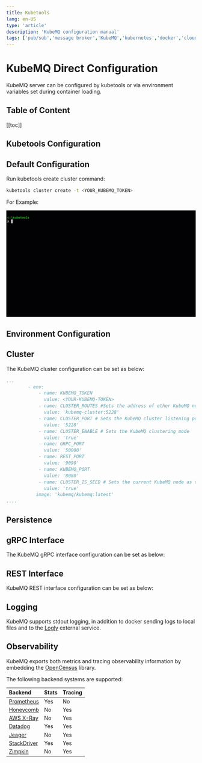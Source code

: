```yaml
---
title: Kubetools
lang: en-US
type: 'article'
description: 'KubeMQ configuration manual'
tags: ['pub/sub','message broker','KubeMQ','kubernetes','docker','cloud native','message queue']
---
```

# KubeMQ Direct Configuration
KubeMQ server can be configured by kubetools or via environment variables set during container loading.


## Table of Content
[[toc]]

## Kubetools Configuration

## Default Configuration


Run kubetools create cluster command:

``` bash
kubetools cluster create -t <YOUR_KUBEMQ_TOKEN>
```

For Example:

![get-started-kubetools.gif](../../installation/images/get-started-kubetools.gif)





## Environment Configuration

<CodeSwitcher :languages="{token:'With Token',lic:'With License Key'}" :isolated="true">

<template v-slot:token>

The KubeMQ general configuration can be set as below:

``` yaml
...
        - env:
            - name: KUBEMQ_TOKEN # Sets the KubeMQ token key
              value: <YOUR-KUBEMQ-TOKEN>
            - name: CLUSTER_ROUTES 
              value: 'kubemq-cluster:5228'
            - name: CLUSTER_PORT
              value: '5228'
            - name: CLUSTER_ENABLE 
              value: 'true'
            - name: GRPC_PORT
              value: '50000'
            - name: REST_PORT
              value: '9090'
            - name: KUBEMQ_PORT # Sets KubeMQ service API port for health, metrics and traces
              value: '8080'
            - name: KUBEMQ_LOG_LEVEL # Sets KubeMQ stdout log level where:  1 - Debug 2 - Info 3 - Warn 4 - Error 5 - Fatal
              value: '2'  
            - name: KUBEMQ_PROXY # Sets Proxy server address url access (in case license validation failure) 
              value: 'proxy-host:proxy-port'  

           image: 'kubemq/kubemq:latest'
....        
```

</template>

<template v-slot:lic>

In case KubeMQ is deployed into environment without internet connectivity, you can get a license data by contact [support](mailto:support@kubemq.io).

After receiving a license data, you can set the configuration as below:

``` yaml
...
        - env:
            - name: KUBEMQ_TOKEN # Sets the KubeMQ token key
              value: <YOUR-KUBEMQ-TOKEN>
            - name: KUBEMQ_LICENSE_DATA # Sets the KubeMQ license data
              value: <license data>
            - name: CLUSTER_ROUTES 
              value: 'kubemq-cluster:5228'
            - name: CLUSTER_PORT
              value: '5228'
            - name: CLUSTER_ENABLE 
              value: 'true'
            - name: GRPC_PORT
              value: '50000'
            - name: REST_PORT
              value: '9090'
            - name: KUBEMQ_PORT # Sets KubeMQ service API port for health, metrics and traces
              value: '8080'
            - name: KUBEMQ_LOG_LEVEL # Sets KubeMQ stdout log level where:  1 - Debug 2 - Info 3 - Warn 4 - Error 5 - Fatal
              value: '2'  
            - name: KUBEMQ_PROXY # Sets Proxy server address url access (in case license validation failure) 
              value: 'proxy-host:proxy-port'  

           image: 'kubemq/kubemq:latest'
....        
```

</template>


</CodeSwitcher>





## Cluster
The KubeMQ cluster configuration can be set as below:

``` yaml
...
        - env:
            - name: KUBEMQ_TOKEN
              value: <YOUR-KUBEMQ-TOKEN>
            - name: CLUSTER_ROUTES #Sets the address of other KubeMQ nodes forming a cluster 
              value: 'kubemq-cluster:5228'
            - name: CLUSTER_PORT # Sets the KubeMQ cluster listening port 
              value: '5228'
            - name: CLUSTER_ENABLE # Sets the KubeMQ clustering mode
              value: 'true'
            - name: GRPC_PORT
              value: '50000'
            - name: REST_PORT
              value: '9090'
            - name: KUBEMQ_PORT
              value: '8080'
            - name: CLUSTER_IS_SEED # Sets the current KubeMQ node as the seed (when not running as the stateful set 
              value: 'true'  
           image: 'kubemq/kubemq:latest'
....        
```


## Persistence

<CodeSwitcher :languages="{general:'General',queues:'Queues'}" :isolated="true">

<template v-slot:general>


The KubeMQ general persistence configuration can be set as below:


``` yaml
...
        - env:
            - name: KUBEMQ_TOKEN
              value: <YOUR-KUBEMQ-TOKEN>
            - name: CLUSTER_ROUTES
              value: 'kubemq-cluster:5228'
            - name: CLUSTER_PORT
              value: '5228'
            - name: CLUSTER_ENABLE
              value: 'true'
            - name: GRPC_PORT
              value: '50000'
            - name: REST_PORT
              value: '9090'
            - name: KUBEMQ_PORT
              value: '8080'
            - name: STORE_DIR # Sets KubeMQ persistence folder 
              value: '/store'  
            - name: STORE_CLEAN  # true=KubeMQ will clean all the files in the store on boot       
              value: 'true'  
            - name: STORE_MAX_QUEUES # Sets KubeMQ limit of the number of persistent channels/queues, 0 = unlimited    
              value: '0'   
            - name: STORE_MAX_SUBSCRIBERS # Sets KubeMQ limit of the number of subscribers per channel/queue, 0 = unlimited 
              value: '0'   
            - name: STORE_MAX_MESSAGES  # Sets KubeMQ limit of the number of stored messages per channel/queue, 0 = unlimited       
              value: '0'  
            - name: STORE_MAX_SIZE  # Sets KubeMQ max size in bytes per channel/queue, 0 = unlimited        
              value: '0'  
            - name: STORE_MAX_RETENTION # Sets KubeMQ store time in minutes for each message per channel/queue, 0 = infinite    
              value: '1440'   
            - name: STORE_MAX_INACTIVITY_PURGE # Sets KubeMQ delete channel/queue due to inactivity time in minutes, 0 = no purging  
              value: '1440'   
           image: 'kubemq/kubemq:latest'
....        
```

</template>

<template v-slot:queues>

The KubeMQ Queues persistence configuration can be set as below:


``` yaml
...
        - env:
            - name: KUBEMQ_TOKEN
              value: <YOUR-KUBEMQ-TOKEN>
            - name: CLUSTER_ROUTES
              value: 'kubemq-cluster:5228'
            - name: CLUSTER_PORT
              value: '5228'
            - name: CLUSTER_ENABLE
              value: 'true'
            - name: GRPC_PORT
              value: '50000'
            - name: REST_PORT
              value: '9090'
            - name: KUBEMQ_PORT
              value: '8080'
            - name: STORE_DIR
              value: '/store'
            - name: QUEUE_MAX_NUMBER_OF_MESSAGE  # Sets max of sending / receiving batch of queue messages, default 1024, 0 is unlimited     
              value: '1024'  
            - name: QUEUE_MAX_WAIT_TIMEOUT_SECONDS # Sets max wait time out allowed for receive message, default 3600 seconds, 1 hour   
              value: '3600'   
            - name: QUEUE_MAX_EXPIRATION_SECONDS #  Sets max expiration allowed for message, default 43200 seconds, 12 hours
              value: '43200'   
            - name: QUEUE_MAX_DELAY_SECONDS  #  Sets max delay seconds allowed for message, default 43200 seconds, 12 hours        
              value: '43200'  
            - name: QUEUE_MAX_RECEIVE_COUNT  # Sets max retires to receive message before discard, default 1024 times      
              value: '1024'  
            - name: QUEUE_MAX_VISIBILITY_SECONDS # Sets max time of hold received message before returning to queue, default 43200 seconds, 12 hours  
              value: '43200'   
            - name: QUEUE_DEFAULT_VISIBILITY_SECONDS #  Sets default time of hold received message before returning to queue, default 60 seconds  
              value: '60'   
            - name: QUEUE_DEFAULT_WAIT_TIMEOUT_SECONDS  # Sets default time to wait for a message in a queue, default 1 second        
              value: '1'                
           image: 'kubemq/kubemq:latest'
....        
```

</template>

</CodeSwitcher>


## gRPC Interface
The KubeMQ gRPC interface configuration can be set as below:


<CodeSwitcher :languages="{general:'General',security:'Security'}" :isolated="true">


<template v-slot:general>

``` yaml
...
        - env:
            - name: KUBEMQ_TOKEN
              value: <YOUR-KUBEMQ-TOKEN>
            - name: CLUSTER_ROUTES
              value: 'kubemq-cluster:5228'
            - name: CLUSTER_PORT
              value: '5228'
            - name: CLUSTER_ENABLE
              value: 'true'
            - name: GRPC_PORT
              value: '50000'
            - name: REST_PORT
              value: '9090'
            - name: KUBEMQ_PORT
              value: '8080'
            - name: STORE_DIR
              value: '/store'
            - name: GRPC_ENABLE  # Enable/Disable the gRPC interface     
              value: 'true'  
            - name: GRPC_PORT # Sets Docker exposed port  
              value: '50000'   
            - name: GRPC_SUB_BUFF_SIZE #  Sets the subscribe message / requests buffer size to use on the server  
              value: '100'   
            - name: GRPC_BODY_LIMIT  # Sets request body limit in bytes (must be > 0)      
              value: '4194304'  
           image: 'kubemq/kubemq:latest'
....        
```

</template>


<template v-slot:security>


``` yaml
...
        - env:
            - name: KUBEMQ_TOKEN
              value: <YOUR-KUBEMQ-TOKEN>
            - name: CLUSTER_ROUTES
              value: 'kubemq-cluster:5228'
            - name: CLUSTER_PORT
              value: '5228'
            - name: CLUSTER_ENABLE
              value: 'true'
            - name: REST_PORT
              value: '9090'
            - name: KUBEMQ_PORT
              value: '8080'
            - name: STORE_DIR
              value: '/store'
            - name: GRPC_ENABLE  # Enable/Disable the gRPC interface     
              value: 'true'  
            - name: GRPC_PORT # Sets Docker exposed port  
              value: '50000'   
            - name: GRPC_SECURITY_TLS_MODE # Sets Security mode, `none` = no security, `tls` = TLS secured  
              value: 'tls'   
            - name: GRPC_SECURITY_CERT_FILE  # Sets CERT file name and location    
              value: './cert_file'  
            - name: GRPC_SECURITY_KEY_FILE # Sets Key file name and location  
              value: './key_file'   
           image: 'kubemq/kubemq:latest'
....        
```

</template>

</CodeSwitcher>


## REST Interface
KubeMQ REST interface configuration can be set as below:


<CodeSwitcher :languages="{general:'General',security:'Security',cors:'CORS'}" :isolated="true">


<template v-slot:general>

``` yaml
...
        - env:
            - name: KUBEMQ_TOKEN
              value: <YOUR-KUBEMQ-TOKEN>
            - name: CLUSTER_ROUTES
              value: 'kubemq-cluster:5228'
            - name: CLUSTER_PORT
              value: '5228'
            - name: CLUSTER_ENABLE
              value: 'true'
            - name: GRPC_PORT
              value: '50000'
            - name: REST_PORT
              value: '9090'
            - name: KUBEMQ_PORT
              value: '8080'
            - name: STORE_DIR
              value: '/store'
            - name: REST_ENABLE  # Enable/Disable REST interface     
              value: 'true'  
            - name: REST_PORT # Sets Docker exposed port  
              value: '9090'   
            - name: REST_SUB_BUFF_SIZE # Sets subscribe message / requests buffer size to use on server  
              value: '100'   
            - name: REST_BODY_LIMIT  #Sets request body limit, (i.e. 2M), limit can be specified as 4x or 4xB, where x is one of the multiple from K, M, G, T or P    
              value: ''  
           image: 'kubemq/kubemq:latest'
....        
```

</template>


<template v-slot:security>


``` yaml
...
        - env:
            - name: KUBEMQ_TOKEN
              value: <YOUR-KUBEMQ-TOKEN>
            - name: CLUSTER_ROUTES
              value: 'kubemq-cluster:5228'
            - name: CLUSTER_PORT
              value: '5228'
            - name: CLUSTER_ENABLE
              value: 'true'
            - name: GRPC_PORT
              value: '50000'
            - name: KUBEMQ_PORT
              value: '8080'
            - name: STORE_DIR
              value: '/store'
            - name: REST_ENABLE  # Enable/Disable REST interface     
              value: 'true'  
            - name: REST_PORT # Sets Docker exposed port  
              value: '9090'   
            - name: REST_SECURITY_TLS_MODE #  Sets Security mode,`none` = no security, `tls` = TLS secured  
              value: 'tls'   
            - name: REST_SECURITY_CERT_FILE  # Sets CERT file name and location    
              value: './cert_file'  
            - name: REST_SECURITY_KEY_FILE # Sets Key file name and location  
              value: './key_file'   
            - name: REST_READ_TIMEOUT  # Sets REST read timeout in seconds 
              value: '60'  
            - name: REST_WRITE_TIMEOUT # Sets REST write timeout in seconds   
              value: '60'   
           image: 'kubemq/kubemq:latest'
....        
```

</template>


<template v-slot:cors>


``` yaml
...
        - env:
            - name: KUBEMQ_TOKEN
              value: <YOUR-KUBEMQ-TOKEN>
            - name: CLUSTER_ROUTES
              value: 'kubemq-cluster:5228'
            - name: CLUSTER_PORT
              value: '5228'
            - name: CLUSTER_ENABLE
              value: 'true'
            - name: GRPC_PORT
              value: '50000'
            - name: REST_PORT
              value: '9090'
            - name: KUBEMQ_PORT
              value: '8080'
            - name: STORE_DIR
              value: '/store'
            - name: REST_ENABLE  # Enable/Disable REST interface     
              value: 'true'  
            - name: REST_PORT # Docker exposed port  
              value: '9090'   
            - name: REST_CORS_ALLOW_ORIGINS # Defines a list of origins that may access the resource, default value *  
              value: '{*}'   
            - name: REST_CORS_ALLOW_METHODS  # Sets a list of origins that may access the resource   
              value: '{"GET", "POST"}'  
            - name: REST_CORS_ALLOW_HEADERS # Sets a list of request headers that can be used when making the actual request  
              value: '{}'   
            - name: REST_CORS_ALLOW_CREDENTIALS  # Sets whether or not the response to the request can be exposed when the credentials flag is true
              value: 'false'  
            - name: REST_CORS_EXPOSE_HEADERS # Sets a whitelist headers that clients are allowed to access   
              value: '{}'               
            - name: REST_CORS_MAX_AGE # Sets how long (in seconds) the results of a pre-flight request can be cached   
              value: '0'   
           image: 'kubemq/kubemq:latest'
....        
```


</template>

</CodeSwitcher>



## Logging

KubeMQ supports stdout logging, in addition to docker sending logs to local files and to the [Logly](https://www.loggly.com/) external service.


<CodeSwitcher :languages="{file:'File',loggly:'Loggly'}" :isolated="true">


<template v-slot:file>

``` yaml
...
        - env:
            - name: KUBEMQ_TOKEN
              value: <YOUR-KUBEMQ-TOKEN>
            - name: CLUSTER_ROUTES
              value: 'kubemq-cluster:5228'
            - name: CLUSTER_PORT
              value: '5228'
            - name: CLUSTER_ENABLE
              value: 'true'
            - name: GRPC_PORT
              value: '50000'
            - name: REST_PORT
              value: '9090'
            - name: KUBEMQ_PORT
              value: '8080'
            - name: STORE_DIR
              value: '/store'
            - name: LOG_FILE_ENABLE  # Enable/Disable saving logs to file    
              value: 'true'  
            - name: LOG_FILE_PATH # Sets file write path, default: ./log
              value: './log'   
           image: 'kubemq/kubemq:latest'
....        
```

</template>


<template v-slot:loggly>


``` yaml
...
        - env:
            - name: KUBEMQ_TOKEN
              value: <YOUR-KUBEMQ-TOKEN>
            - name: CLUSTER_ROUTES
              value: 'kubemq-cluster:5228'
            - name: CLUSTER_PORT
              value: '5228'
            - name: CLUSTER_ENABLE
              value: 'true'
            - name: GRPC_PORT
              value: '50000'
            - name: REST_PORT
              value: '9090'
            - name: KUBEMQ_PORT
              value: '8080'
            - name: STORE_DIR
              value: '/store'
            - name: LOG_LOGGLY_ENABLE  # Enable/Disable sending logs to https://www.loggly.com/ external service    
              value: 'true'  
            - name: LOG_LOGGLY_KEY # Loggly access key  
              value: ''   
            - name: LOG_LOGGLY_FLUSH_INTERVAL # Set Loggly sending logs interval in seconds   
              value: '5'   
           image: 'kubemq/kubemq:latest'
....        
```


</template>


</CodeSwitcher>


## Observability

KubeMQ exports both metrics and tracing observability information by embedding the [OpenCensus](https://opencensus.io/) library.

The following backend systems are supported:

| Backend                                                     | Stats | Tracing |
|:------------------------------------------------------------|:------|:--------|
| [Prometheus](https://prometheus.io/)                        | Yes   | No      |
| [Honeycomb](https://www.honeycomb.io/)                      | No    | Yes     |
| [AWS X-Ray](https://console.aws.amazon.com/xray/home)       | No    | Yes     |
| [Datadog](https://www.datadoghq.com/)                       | Yes   | Yes     |
| [Jeager](https://www.jaegertracing.io/)                     | No    | Yes     |
| [StackDriver](https://console.cloud.google.com/monitoring) | Yes   | Yes     |
| [Zimpkin](https://zipkin.io/)                               | No    | Yes     |



<CodeSwitcher :languages="{prometheus:'Prometheus',jeager:'Jeager',zipkin:'Zipkin', honeycomb:'Honeycomb',google:'StackDriver',amazon:'AWS X-Ray',datadog:'Datadog'}" :isolated="true">


<template v-slot:prometheus>

First, add the following annotations to pod metadata:

```yaml
...
spec:
  selector:
    matchLabels:
      app: kubemq-cluster
  replicas: 3
  serviceName: kubemq-cluster
  template:
    metadata:
      labels:
        app: kubemq-cluster
      annotations: # add here prometheus annotations
        prometheus.io/scrape: 'true'
        prometheus.io/port: '9102'
        prometheus.io/path: '/metrics'       
    spec:
      containers:

...
```

Second, add the following environment variables to KubeMQ's stateful set yaml definition

``` yaml
...
        - env:
            - name: KUBEMQ_TOKEN
              value: <YOUR-KUBEMQ-TOKEN>
            - name: CLUSTER_ROUTES
              value: 'kubemq-cluster:5228'
            - name: CLUSTER_PORT
              value: '5228'
            - name: CLUSTER_ENABLE
              value: 'true'
            - name: GRPC_PORT
              value: '50000'
            - name: REST_PORT
              value: '9090'
            - name: KUBEMQ_PORT
              value: '8080'
            - name: STORE_DIR
              value: '/store'
            - name: METRICS_DISABLE  # Sets KubeMQ and disables observability metrics exporting  
              value: 'false'  
            - name: METRICS_TRACING_SAMPLE # Sets KubeMQ tracing sample probability as a percentage, i.e 0.1 =10%  
              value: '0.1'   
            - name: METRICS_PROMETHEUS_ENABLE  # Enable/Disable Prometheus exporting  
              value: 'true'  
            - name: METRICS_PROMETHEUS_PATH # Sets Prometheus scraping end point (on the KubeMQ service API address)  
              value: '/metrics'   
           image: 'kubemq/kubemq:latest'
....        
```

</template>

<template v-slot:jeager>


Add the following environment variables to KubeMQ's stateful set yaml definition

``` yaml
...
        - env:
            - name: KUBEMQ_TOKEN
              value: <YOUR-KUBEMQ-TOKEN>
            - name: CLUSTER_ROUTES
              value: 'kubemq-cluster:5228'
            - name: CLUSTER_PORT
              value: '5228'
            - name: CLUSTER_ENABLE
              value: 'true'
            - name: GRPC_PORT
              value: '50000'
            - name: REST_PORT
              value: '9090'
            - name: KUBEMQ_PORT
              value: '8080'
            - name: STORE_DIR
              value: '/store'
            - name: METRICS_DISABLE  # Sets KubeMQ and disables observability metrics exporting  
              value: 'false'  
            - name: METRICS_TRACING_SAMPLE # Sets KubeMQ tracing sample probability as a percentage, i.e 0.1 =10%  
              value: '0.1'   
            - name: METRICS_JEAGER_ENABLE # Enable/Disable Jeager exporting 
              value: 'true'  
            - name: METRICS_JEAGER_COLLECTOR_ADDRESS # Sets Jeager collector address 
              value: 'jeager collector address'  
            - name: METRICS_JEAGER_AGENT_ADDRESS # Sets Jeager agent address
              value: 'jeager agent address'  
          image: 'kubemq/kubemq:latest'
....        
```


</template>

<template v-slot:zipkin>

Add the following environment variables to KubeMQ's stateful set yaml definition

``` yaml
...
        - env:
            - name: KUBEMQ_TOKEN
              value: <YOUR-KUBEMQ-TOKEN>
            - name: CLUSTER_ROUTES
              value: 'kubemq-cluster:5228'
            - name: CLUSTER_PORT
              value: '5228'
            - name: CLUSTER_ENABLE
              value: 'true'
            - name: GRPC_PORT
              value: '50000'
            - name: REST_PORT
              value: '9090'
            - name: KUBEMQ_PORT
              value: '8080'
            - name: STORE_DIR
              value: '/store'
            - name: METRICS_DISABLE  # Sets KubeMQ and disables observability metrics exporting  
              value: 'false'  
            - name: METRICS_TRACING_SAMPLE # Sets KubeMQ tracing sample probability as a percentage, i.e 0.1 =10%  
              value: '0.1'   
            - name: METRICS_ZIPKIN_ENABLE # enable/disable Zipkin exporting
              value: 'true'  
            - name: METRICS_ZIPKEIN_REPORTER_ADDRESS # sets Zipkin's reporter address 
              value: '/metrics'  
          image: 'kubemq/kubemq:latest'
....        
```


</template>

<template v-slot:honeycomb>


Add the following environment variables to KubeMQ's stateful set yaml definition

``` yaml
...
        - env:
            - name: KUBEMQ_TOKEN
              value: <YOUR-KUBEMQ-TOKEN>
            - name: CLUSTER_ROUTES
              value: 'kubemq-cluster:5228'
            - name: CLUSTER_PORT
              value: '5228'
            - name: CLUSTER_ENABLE
              value: 'true'
            - name: GRPC_PORT
              value: '50000'
            - name: REST_PORT
              value: '9090'
            - name: KUBEMQ_PORT
              value: '8080'
            - name: STORE_DIR
              value: '/store'
            - name: METRICS_DISABLE  # Sets KubeMQ and disables observability metrics exporting  
              value: 'false'  
            - name: METRICS_TRACING_SAMPLE # Sets KubeMQ tracing sample probability as a percentage, i.e 0.1 =10%  
              value: '0.1'   
            - name: METRICS_HONEYCOMB_ENABLE  # Enable/Disable Honeycomb exporting 
              value: 'true'  
            - name: METRICS_HONEYCOMB_KEY # Sets Honeycomb's key
              value: 'key'   
            - name: METRICS_HONEYCOMB_DATASET # Sets Honeycomb's dataset
              value: 'dataset'  
           image: 'kubemq/kubemq:latest'
....        
```

</template>

<template v-slot:google>

Add the following environment variables to KubeMQ's stateful set yaml definition

``` yaml
...
        - env:
            - name: KUBEMQ_TOKEN
              value: <YOUR-KUBEMQ-TOKEN>
            - name: CLUSTER_ROUTES
              value: 'kubemq-cluster:5228'
            - name: CLUSTER_PORT
              value: '5228'
            - name: CLUSTER_ENABLE
              value: 'true'
            - name: GRPC_PORT
              value: '50000'
            - name: REST_PORT
              value: '9090'
            - name: KUBEMQ_PORT
              value: '8080'
            - name: STORE_DIR
              value: '/store'
            - name: METRICS_DISABLE  # Sets KubeMQ and disables observability metrics exporting  
              value: 'false'  
            - name: METRICS_TRACING_SAMPLE # Sets KubeMQ tracing sample probability as a percentage, i.e 0.1 =10%  
              value: '0.1'   
            - name: METRICS_STACKDRIVER_ENABLE # Enable/Disable Stack Driver exporting 
              value: 'true'  
            - name: METRICS_STACKDRIVER_PROJECT_ID
              value: 'Your Product ID'  # Sets StackDriver project id 
            - name: METRICS_STACKDRIVER_MONITOR_CRDES # Sets StackDriver monitor(stats)credentials file location
              value: 'Your Monitor Creds File'  
            - name: METRICS_STACKDRIVER_TRACE_CREDS # Sets StackDriver traces credentials file location
              value: 'Your Trace Creds File'  
          image: 'kubemq/kubemq:latest'
....        
```

</template>

<template v-slot:amazon>

Add the following environment variables to KubeMQ's stateful set yaml definition

``` yaml
...
        - env:
            - name: KUBEMQ_TOKEN
              value: <YOUR-KUBEMQ-TOKEN>
            - name: CLUSTER_ROUTES
              value: 'kubemq-cluster:5228'
            - name: CLUSTER_PORT
              value: '5228'
            - name: CLUSTER_ENABLE
              value: 'true'
            - name: GRPC_PORT
              value: '50000'
            - name: REST_PORT
              value: '9090'
            - name: KUBEMQ_PORT
              value: '8080'
            - name: STORE_DIR
              value: '/store'
            - name: METRICS_DISABLE  # Sets KubeMQ and disables observability metrics exporting  
              value: 'false'  
            - name: METRICS_TRACING_SAMPLE # Sets KubeMQ tracing sample probability as a percentage, i.e 0.1 =10%  
              value: '0.1'   
            - name: METRICS_AWS_ENABLE  # Enable/Disable AWS X-RAY exporting 
              value: 'true'  
            - name: METRICS_AWS_ACCESS_KEY_ID # Sets AWS access key id environment variable
              value: 'aws access key id'   
            - name: METRICS_AWS_SECRET_ACCESS_KEY # Sets AWS secret access key environment variable
              value: 'aws secret access key'  
            - name: METRICS_AWS_DEFAULT_REGION # Sets AWS default region environment variable
              value: 'aws default region'  
          image: 'kubemq/kubemq:latest'
....        
```

</template>

<template v-slot:datadog>


Add the following environment variables to KubeMQ's stateful set yaml definition

``` yaml
...
        - env:
            - name: KUBEMQ_TOKEN
              value: <YOUR-KUBEMQ-TOKEN>
            - name: CLUSTER_ROUTES
              value: 'kubemq-cluster:5228'
            - name: CLUSTER_PORT
              value: '5228'
            - name: CLUSTER_ENABLE
              value: 'true'
            - name: GRPC_PORT
              value: '50000'
            - name: REST_PORT
              value: '9090'
            - name: KUBEMQ_PORT
              value: '8080'
            - name: STORE_DIR
              value: '/store'
            - name: METRICS_DISABLE  # Sets KubeMQ and disables observability metrics exporting  
              value: 'false'  
            - name: METRICS_TRACING_SAMPLE # Sets KubeMQ tracing sample probability as a percentage, i.e 0.1 =10%  
              value: '0.1'   
            - name: METRICS_DATADOG_ENABLE # Enable/Disable Datadog exporting 
              value: 'true'  
            - name: METRICS_DATADOG_TRACE_ADDRESS  # Sets Datadog's trace address 
              value: 'datadog trace address' 
            - name: METRICS_DATADOG_STATS_ADDRESS # Sets Datadog's stats address
              value: 'datadog stats address'  
          image: 'kubemq/kubemq:latest'
....        
```

</template>

</CodeSwitcher>

